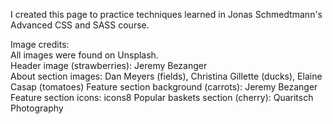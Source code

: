 I created this page to practice techniques learned in Jonas Schmedtmann's Advanced CSS and SASS course.

Image credits:  
All images were found on Unsplash.  
Header image (strawberries): Jeremy Bezanger  
About section images: Dan Meyers (fields), Christina Gillette (ducks), Elaine Casap (tomatoes)
Feature section background (carrots): Jeremy Bezanger  
Feature section icons: icons8
Popular baskets section (cherry): Quaritsch Photography
